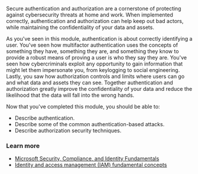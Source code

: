Secure authentication and authorization are a cornerstone of protecting against cybersecurity threats at home and work. When implemented correctly, authentication and authorization can help keep out bad actors, while maintaining the confidentiality of your data and assets.

As you've seen in this module, authentication is about correctly identifying a user. You've seen how multifactor authentication uses the concepts of something they have, something they are, and something they know to provide a robust means of proving a user is who they say they are. You've seen how cybercriminals exploit any opportunity to gain information that might let them impersonate you, from keylogging to social engineering. Lastly, you saw how authorization controls and limits where users can go and what data and assets they can see. Together authentication and authorization greatly improve the confidentiality of your data and reduce the likelihood that the data will fall into the wrong hands.

Now that you've completed this module, you should be able to:

- Describe authentication.
- Describe some of the common authentication-based attacks.
- Describe authorization security techniques.

### Learn more

- [Microsoft Security, Compliance, and Identity Fundamentals](/training/paths/describe-concepts-of-security-compliance-identity/)
- [Identity and access management (IAM) fundamental concepts](/entra/fundamentals/identity-fundamental-concepts)